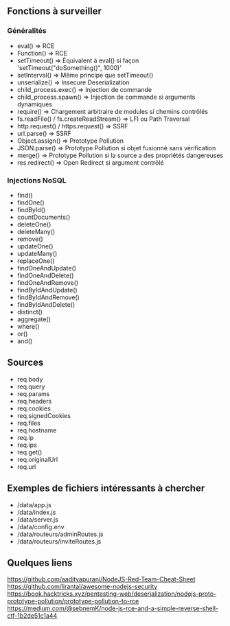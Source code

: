## Fonctions à surveiller

### Généralités

- eval() => RCE
- Function() => RCE
- setTimeout() => Équivalent à eval() si façon 'setTimeout("doSomething()", 1000)'
- setInterval() => Même principe que setTimeout()
- unserialize() => Insecure Deserialization
- child_process.exec() => Injection de commande
- child_process.spawn() => Injection de commande si arguments dynamiques 
- require() => Chargement arbitraire de modules si chemins contrôlés
- fs.readFile() / fs.createReadStream() => LFI ou Path Traversal
- http.request() / https.request() => SSRF
- url.parse() => SSRF
- Object.assign() => Prototype Pollution
- JSON.parse() => Prototype Pollution si objet fusionné sans vérification
- merge() => Prototype Pollution si la source a des propriétés dangereuses
- res.redirect() => Open Redirect si argument contrôlé

### Injections NoSQL

- find()
- findOne()
- findById()
- countDocuments()
- deleteOne()
- deleteMany()
- remove()
- updateOne()
- updateMany()
- replaceOne()
- findOneAndUpdate()
- findOneAndDelete()
- findOneAndRemove()
- findByIdAndUpdate()
- findByIdAndRemove()
- findByIdAndDelete()
- distinct()
- aggregate()
- where()
- or()
- and()

## Sources

- req.body
- req.query
- req.params
- req.headers
- req.cookies
- req.signedCookies
- req.files
- req.hostname
- req.ip
- req.ips
- req.get()
- req.originalUrl
- req.url
## Exemples de fichiers intéressants à chercher

- /data/app.js
- /data/index.js
- /data/server.js
- /data/config.env
- /data/routeurs/adminRoutes.js
- /data/routeurs/inviteRoutes.js

## Quelques liens

https://github.com/aadityapurani/NodeJS-Red-Team-Cheat-Sheet
https://github.com/lirantal/awesome-nodejs-security
https://book.hacktricks.xyz/pentesting-web/deserialization/nodejs-proto-prototype-pollution/prototype-pollution-to-rce
https://medium.com/@sebnemK/node-js-rce-and-a-simple-reverse-shell-ctf-1b2de51c1a44
